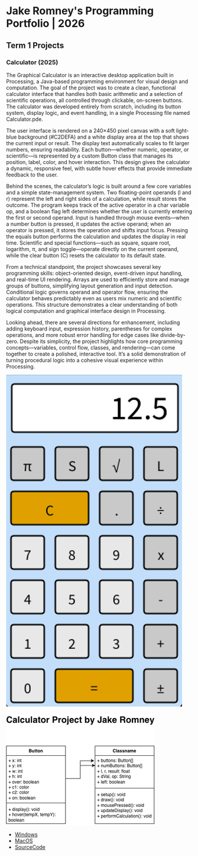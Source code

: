 # Jake Romney's Programming Portfolio | 2026

## Term 1 Projects

### Calculator (2025)

The Graphical Calculator is an interactive desktop application built in Processing, a Java-based programming environment for visual design and computation. The goal of the project was to create a clean, functional calculator interface that handles both basic arithmetic and a selection of scientific operations, all controlled through clickable, on-screen buttons. The calculator was developed entirely from scratch, including its button system, display logic, and event handling, in a single Processing file named Calculator.pde.

The user interface is rendered on a 240×450 pixel canvas with a soft light-blue background (#C2DEFA) and a white display area at the top that shows the current input or result. The display text automatically scales to fit larger numbers, ensuring readability. Each button—whether numeric, operator, or scientific—is represented by a custom Button class that manages its position, label, color, and hover interaction. This design gives the calculator a dynamic, responsive feel, with subtle hover effects that provide immediate feedback to the user.

Behind the scenes, the calculator’s logic is built around a few core variables and a simple state-management system. Two floating-point operands (l and r) represent the left and right sides of a calculation, while result stores the outcome. The program keeps track of the active operator in a char variable op, and a boolean flag left determines whether the user is currently entering the first or second operand. Input is handled through mouse events—when a number button is pressed, it updates the active operand; when an operator is pressed, it stores the operation and shifts input focus. Pressing the equals button performs the calculation and updates the display in real time. Scientific and special functions—such as square, square root, logarithm, π, and sign toggle—operate directly on the current operand, while the clear button (C) resets the calculator to its default state.

From a technical standpoint, the project showcases several key programming skills: object-oriented design, event-driven input handling, and real-time UI rendering. Arrays are used to efficiently store and manage groups of buttons, simplifying layout generation and input detection. Conditional logic governs operand and operator flow, ensuring the calculator behaves predictably even as users mix numeric and scientific operations. This structure demonstrates a clear understanding of both logical computation and graphical interface design in Processing.

Looking ahead, there are several directions for enhancement, including adding keyboard input, expression history, parentheses for complex operations, and more robust error handling for edge cases like divide-by-zero. Despite its simplicity, the project highlights how core programming concepts—variables, control flow, classes, and rendering—can come together to create a polished, interactive tool. It’s a solid demonstration of turning procedural logic into a cohesive visual experience within Processing.

![RunningCalculator](https://github.com/jamromney/portfolio/blob/main/images/Calc.png?raw=true)

![CalcUML](https://github.com/jamromney/portfolio/blob/main/images/CalcUML.jpg?raw=true)

* [Windows](https://github.com/jamromney/portfolio/blob/main/src/Calc/windows-amd64.zip)
* [MacOS](https://github.com/jamromney/portfolio/blob/main/src/Calc/macos-aarch64.zip)
* [SourceCode](https://github.com/jamromney/portfolio/tree/main/src/Calc/Source%20Code)
